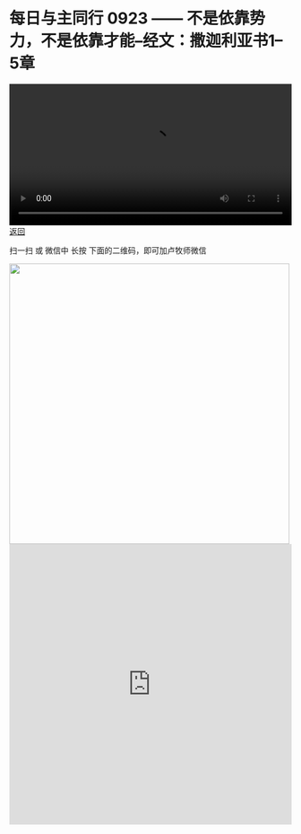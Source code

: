 # 每日与主同行 0923 —— 不是依靠势力，不是依靠才能–经文：撒迦利亚书1–5章

<video width='100%' controls src='https://go2024.simai.life/api?redirect=https://r2.savefamily.net/@pastorpaulqiankunlu618/KVIqiHUp64M.mp4?metric=PastorLu%26keyword=webpage%26type=video%26bot=26%26to=webpage'></video>
<a href='../daily.html'> 返回 </a>
<p>扫一扫 或 微信中 长按 下面的二维码，即可加卢牧师微信</p>
<img src='https://r2.savefamily.net/OVagt1.JPG' width='500px' />



<iframe width="100%" height="500" src="https://www.youtube.com/embed/KVIqiHUp64M?si=zz5OCgHQvyW71w8c&amp;controls=0" title="YouTube video player" frameborder="0" allow="accelerometer; autoplay; clipboard-write; encrypted-media; gyroscope; picture-in-picture; web-share" referrerpolicy="strict-origin-when-cross-origin" allowfullscreen></iframe>